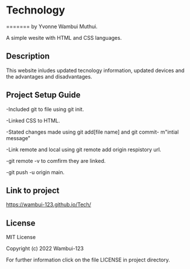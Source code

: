# Technology

=======
by Yvonne Wambui Muthui.

A simple wesite with HTML and CSS languages.

## Description
This website inludes updated tecnology information, updated devices and the advantages and disadvantages.

## Project Setup Guide
-Included git to file using git init.

-Linked CSS to HTML.

-Stated changes made using git add[file name] and git commit- m"intial message"

-Link remote and local using git remote add origin respistory url.

-git remote -v to comfirm they are linked.

-git push -u origin main.

## Link to project
https://wambui-123.github.io/Tech/

## License 
MIT License

Copyright (c) 2022 Wambui-123 

For further information click on the file LICENSE in project directory.

 
